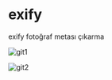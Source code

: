 # exify
exify fotoğraf metası çıkarma

![git1](https://user-images.githubusercontent.com/7726424/124509819-3ca5b080-dddb-11eb-9bb1-e8d96232673f.JPG)

![git2](https://user-images.githubusercontent.com/7726424/124509822-3dd6dd80-dddb-11eb-97ee-35d29b4fdf6f.JPG)
